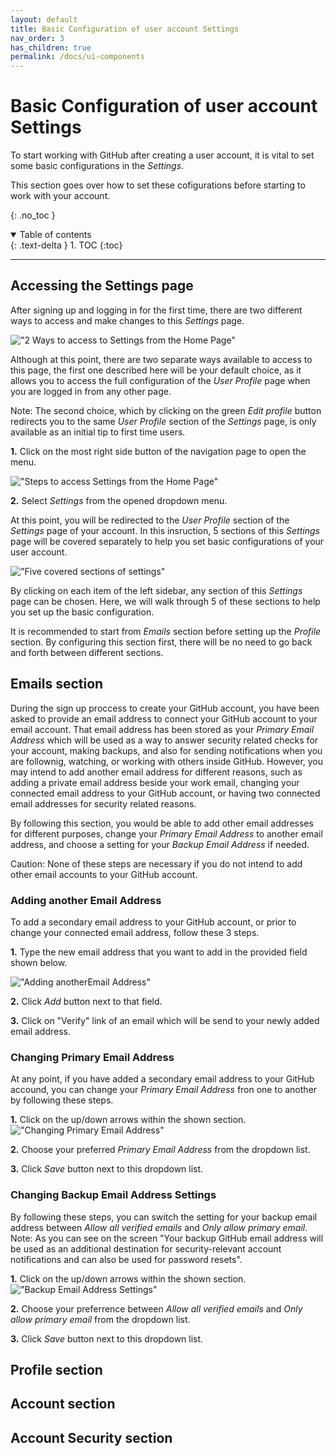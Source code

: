 ```yaml
---
layout: default
title: Basic Configuration of user account Settings
nav_order: 3
has_children: true
permalink: /docs/ui-components
---
```


# Basic Configuration of user account Settings

To start working with GitHub after creating a user account, it is vital to set some basic configurations in the _Settings_.

This section goes over how to set these cofigurations before starting to work with your account.

{: .no_toc }

<details open markdown="block">
  <summary>
    Table of contents
  </summary>
  {: .text-delta }
1. TOC
{:toc}
</details>

---

## Accessing the Settings page

After signing up and logging in for the first time, there are two different ways to access and make changes to this _Settings_ page.

!["2 Ways to access to Settings from the Home Page"](https://github.com/orion13579/COMM-2216-SetE-Group6/blob/gh-pages/assets/images/HomePageToProfile-edited.png?raw=true)

Although at this point, there are two separate ways available to access to this page, the first one described here will be your default choice, as it allows you to access the full configuration of the _User Profile_ page when you are logged in from any other page.

  Note: The second choice, which by clicking on the green _Edit profile_ button redirects you to the same _User Profile_ section of the _Settings_ page, is only available as an initial tip to first time users.

**1.** Click on the most right side button of the navigation page to open the menu.

!["Steps to access Settings from the Home Page"](https://github.com/orion13579/COMM-2216-SetE-Group6/blob/gh-pages/assets/images/HomePageToProfile-edited2.png?raw=true)

**2.** Select _Settings_ from the opened dropdown menu.

  At this point, you will be redirected to the _User Profile_ section of the _Settings_ page of your account. In this insruction, 5 sections of this _Settings_ page will be covered separately to help you set basic configurations of your user account.

!["Five covered sections of settings"](https://github.com/orion13579/COMM-2216-SetE-Group6/blob/gh-pages/assets/images/SettingsMainPage-edited.png?raw=true)

  By clicking on each item of the left sidebar, any section of this _Settings_ page can be chosen. Here, we will walk through 5 of these sections to help you set up the basic configuration.

  It is recommended to start from _Emails_ section before setting up the _Profile_ section. By configuring this section first, there will be no need to go back and forth between different sections.

## Emails section

During the sign up proccess to create your GitHub account, you have been asked to provide an email address to connect your GitHub account to your email account. That email address has been stored as your _Primary Email Address_ which will be used as a way to answer security related checks for your account, making backups, and also for sending notifications when you are follownig, watching, or working with others inside GitHub. However, you may intend to add another email address for different reasons, such as adding a private email address beside your work email, changing your connected email address to your GitHub account, or having two connected email addresses for security related reasons.

By following this section, you would be able to add other email addresses for different purposes, change your _Primary Email Address_ to another email address, and choose a setting for your _Backup Email Address_ if needed.

  Caution: None of these steps are necessary if you do not intend to add other email accounts to your GitHub account.

### Adding another Email Address

To add a secondary email address to your GitHub account, or prior to change your connected email address, follow these 3 steps.

**1.** Type the new email address that you want to add in the provided field shown below.

!["Adding anotherEmail Address"](https://github.com/orion13579/COMM-2216-SetE-Group6/blob/gh-pages/assets/images/AddEmailAddress.png?raw=true)

**2.** Click _Add_ button next to that field.

**3.** Click on "Verify" link of an email which will be send to your newly added email address.

### Changing Primary Email Address

  At any point, if you have added a secondary email address to your GitHub accound, you can change your _Primary Email Address_ fron one to another by following these steps.

**1.** Click on the up/down arrows within the shown section.
!["Changing Primary Email Address"](https://github.com/orion13579/COMM-2216-SetE-Group6/blob/gh-pages/assets/images/ChangePrimaryEmailAddress.png?raw=true)

**2.** Choose your preferred _Primary Email Address_ from the dropdown list.

**3.** Click _Save_ button next to this dropdown list.

### Changing Backup Email Address Settings

By following these steps, you can switch the setting for your backup email address between _Allow all verified emails_ and _Only allow primary email_.
  Note: As you can see on the screen "Your backup GitHub email address will be used as an additional destination for security-relevant account notifications and can also be used for password resets".

**1.** Click on the up/down arrows within the shown section.
!["Backup Email Address Settings"](https://github.com/orion13579/COMM-2216-SetE-Group6/blob/gh-pages/assets/images/ChangeSettingForBackupEmailAddress.png?raw=true)

**2.** Choose your preferrence between _Allow all verified emails_ and _Only allow primary email_ from the dropdown list.

**3.** Click _Save_ button next to this dropdown list.

## Profile section

## Account section

## Account Security section
